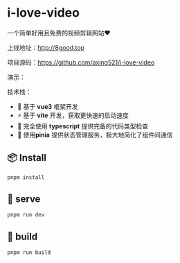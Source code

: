 # i-love-video
一个简单好用且免费的视频剪辑网站❤

上线地址：http://8good.top

项目源码：https://github.com/axing521/i-love-video

演示：

技术栈：

- 🎪 基于 **vue3** 框架开发
- ⚡ 基于 **vite** 开发，获取更快速的启动速度
- 🦾 完全使用 **typescript** 提供完备的代码类型检查
- 🔋 使用**pinia** 提供状态管理服务，极大地简化了组件间通信

## 📦 Install

```bash
pnpm install
```

## 🦄  serve

```bash
pnpm run dev
```

## 🧱  build

```bash
pnpm run build
```

## 
